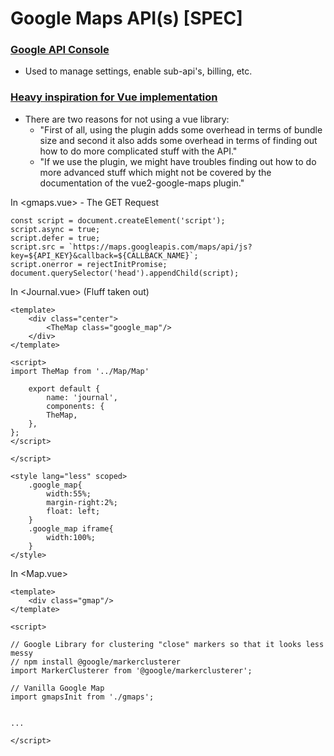 # Google Maps API(s) [SPEC]

### [Google API Console](https://console.cloud.google.com/google/maps-apis)
- Used to manage settings, enable sub-api's, billing, etc.
### [Heavy inspiration for Vue implementation](https://markus.oberlehner.net/blog/using-the-google-maps-api-with-vue/)
- There are two reasons for not using a vue library:
    - "First of all, using the plugin adds some overhead in terms of bundle size and second it also adds some overhead in terms of finding out how to do more complicated stuff with the API."
    - "If we use the plugin, we might have troubles finding out how to do more advanced stuff which might not be covered by the documentation of the vue2-google-maps plugin."

In <gmaps.vue> - The GET Request

    const script = document.createElement('script');
    script.async = true;
    script.defer = true;
    script.src = `https://maps.googleapis.com/maps/api/js?key=${API_KEY}&callback=${CALLBACK_NAME}`;
    script.onerror = rejectInitPromise;
    document.querySelector('head').appendChild(script);

In <Journal.vue> (Fluff taken out)

    <template>
        <div class="center">
            <TheMap class="google_map"/>   
        </div>
    </template>

    <script>
    import TheMap from '../Map/Map'

        export default {
            name: 'journal',
            components: {
            TheMap,
        },
    };
    </script>

    </script>

    <style lang="less" scoped>
        .google_map{
            width:55%;
            margin-right:2%;
            float: left;
        }
        .google_map iframe{
            width:100%;
        }
    </style>

In <Map.vue>

    <template>
        <div class="gmap"/>
    </template>

    <script>

    // Google Library for clustering "close" markers so that it looks less messy
    // npm install @google/markerclusterer
    import MarkerClusterer from '@google/markerclusterer';

    // Vanilla Google Map 
    import gmapsInit from './gmaps';


    ...

    </script>
